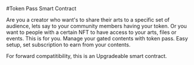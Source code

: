 #Token Pass Smart Contract

Are you a creator who want's to share their arts to a specific set of audience, lets say to your community members having your token.
Or you want to people with a certain NFT to have access to your arts, files or events. 
This is for you. Manage your gated contents with token pass. Easy setup, set subscription to earn from your contents.

For forward compatitibility, this is an Upgradeable smart contract.
